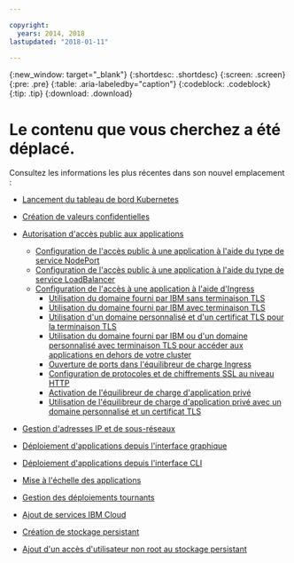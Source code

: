 ```yaml
---

copyright:
  years: 2014, 2018
lastupdated: "2018-01-11"

---
```


{:new_window: target="_blank"}
{:shortdesc: .shortdesc}
{:screen: .screen}
{:pre: .pre}
{:table: .aria-labeledby="caption"}
{:codeblock: .codeblock}
{:tip: .tip}
{:download: .download}


# Le contenu que vous cherchez a été déplacé.

Consultez les informations les plus récentes dans son nouvel emplacement :
- [Lancement du tableau de bord Kubernetes](cs_app.html#cli_dashboard)
- [Création de valeurs confidentielles](cs_app.html#secrets)
- [Autorisation d'accès public aux applications](cs_network_planning.html#planning)
  - [Configuration de l'accès public à une application à l'aide du type de service NodePort](cs_nodeport.html#config)
  - [Configuration de l'accès public à une application à l'aide du type de service LoadBalancer](cs_loadbalancer.html#config)
  - [Configuration de l'accès à une application à l'aide d'Ingress](cs_ingress.html#configure_alb)
    - [Utilisation du domaine fourni par IBM sans terminaison TLS](cs_ingress.html#ibm_domain)
    - [Utilisation du domaine fourni par IBM avec terminaison TLS](cs_ingress.html#ibm_domain_cert)
    - [Utilisation d'un domaine personnalisé et d'un certificat TLS pour la terminaison TLS](cs_ingress.html#custom_domain_cert)
    - [Utilisation du domaine fourni par IBM ou d'un domaine personnalisé avec terminaison TLS pour accéder aux applications en dehors de votre cluster](cs_ingress.html#external_endpoint)
    - [Ouverture de ports dans l'équilibreur de charge Ingress](cs_ingress.html#opening_ingress_ports)
    - [Configuration de protocoles et de chiffrements SSL au niveau HTTP](cs_ingress.html#ssl_protocols_ciphers)
    - [Activation de l'équilibreur de charge d'application privé](cs_ingress.html#private_ingress)
    - [Utilisation  de l'équilibreur de charge d'application privé avec un domaine personnalisé et un certificat TLS](cs_ingress.html#private_ingress_tls)
- [Gestion d'adresses IP et de sous-réseaux](cs_subnets.html#manage)
  
- [Déploiement d'applications depuis l'interface graphique](cs_app.html#app_ui)
- [Déploiement d'applications depuis l'interface CLI](cs_app.html#app_cli)
- [Mise à l'échelle des applications](cs_app.html#app_scaling)
- [Gestion des déploiements tournants](cs_app.html#app_rolling)
- [Ajout de services IBM Cloud](cs_integrations.html#adding_app)
- [Création de stockage persistant](cs_storage.html#create)
- [Ajout d'un accès d'utilisateur non root au stockage persistant](cs_storage.html#nonroot)

